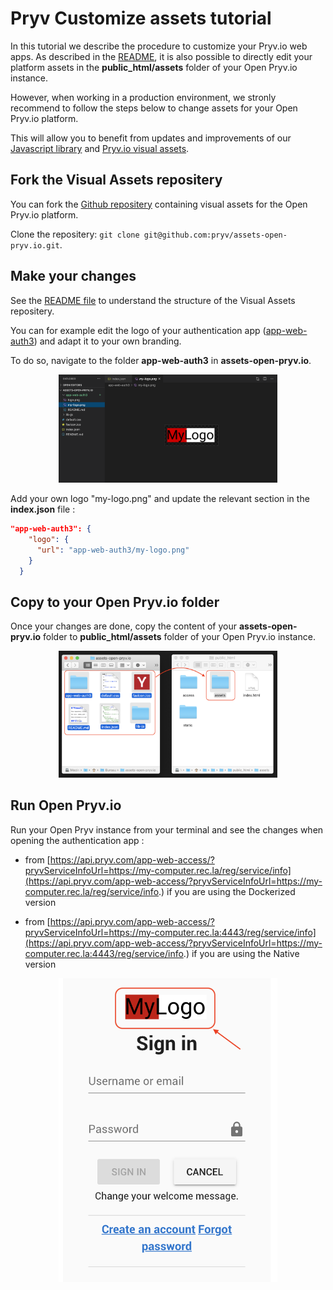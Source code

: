 
# Pryv Customize assets tutorial

In this tutorial we describe the procedure to customize your Pryv.io web apps. As described in the [README](customize-assets/README.md), it is also possible to directly edit your platform assets in the **public_html/assets** folder of your Open Pryv.io instance.

However, when working in a production environment, we stronly recommend to follow the steps below to change assets for your Open Pryv.io platform.

This will allow you to benefit from updates and improvements of our [Javascript library](https://github.com/pryv/lib-js) and [Pryv.io visual assets](https://github.com/pryv/assets-open-pryv.io).


## Fork the Visual Assets repositery 

You can fork the [Github repositery](https://github.com/pryv/assets-open-pryv.io) containing visual assets for the Open Pryv.io platform.

Clone the repositery: `git clone git@github.com:pryv/assets-open-pryv.io.git`.

## Make your changes

See the [README file](https://github.com/pryv/assets-open-pryv.io/blob/master/README.md) to understand the structure of the Visual Assets repositery.

You can for example edit the logo of your authentication app ([app-web-auth3](https://github.com/pryv/app-web-auth3)) and adapt it to your own branding.

To do so, navigate to the folder **app-web-auth3** in **assets-open-pryv.io**.

<p align="center">
    <img src="images/change_logo_open_assets.png" alt="change_logo_open_assets" width="350"/>
</p>

Add your own logo "my-logo.png" and update the relevant section in the **index.json** file :

```json
"app-web-auth3": {
   	"logo": {
   	  "url": "app-web-auth3/my-logo.png" 
   	}
  }
```
## Copy to your Open Pryv.io folder

Once your changes are done, copy the content of your **assets-open-pryv.io** folder to **public_html/assets** folder of your Open Pryv.io instance.

<p align="center">
    <img src="images/move_files.png" alt="move" width="350"/>
</p>

## Run Open Pryv.io

Run your Open Pryv instance from your terminal and see the changes when opening the authentication app :

- from [https://api.pryv.com/app-web-access/?pryvServiceInfoUrl=https://my-computer.rec.la/reg/service/info](https://api.pryv.com/app-web-access/?pryvServiceInfoUrl=https://my-computer.rec.la/reg/service/info.) if you are using the Dockerized version

- from [https://api.pryv.com/app-web-access/?pryvServiceInfoUrl=https://my-computer.rec.la:4443/reg/service/info](https://api.pryv.com/app-web-access/?pryvServiceInfoUrl=https://my-computer.rec.la:4443/reg/service/info.) if you are using the Native version


<p align="center">
    <img src="images/new_logo.png" alt="new_logo" width="350"/>
</p>


